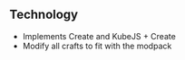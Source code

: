 ## Technology

- Implements Create and KubeJS + Create
- Modify all crafts to fit with the modpack

